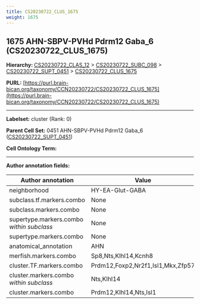 ```yaml
---
title: CS20230722_CLUS_1675
weight: 1675
---
```

## 1675 AHN-SBPV-PVHd Pdrm12 Gaba_6 (CS20230722_CLUS_1675)
<b>Hierarchy: </b>
[CS20230722_CLAS_12](../CS20230722_CLAS_12) >
[CS20230722_SUBC_098](../CS20230722_SUBC_098) >
[CS20230722_SUPT_0451](../CS20230722_SUPT_0451) >
[CS20230722_CLUS_1675](../CS20230722_CLUS_1675)

**PURL:** [https://purl.brain-bican.org/taxonomy/CCN20230722/CS20230722_CLUS_1675](https://purl.brain-bican.org/taxonomy/CCN20230722/CS20230722_CLUS_1675)

---


**Labelset:** cluster (Rank: 0)

**Parent Cell Set:** 0451 AHN-SBPV-PVHd Pdrm12 Gaba_6 ([CS20230722_SUPT_0451](../CS20230722_SUPT_0451))



**Cell Ontology Term:** 

[MARKER GENES.]: #


---

[TRANSFERRED ANNOTATIONS.]: #


[AUTHOR ANNOTATION FIELDS.]: #


**Author annotation fields:**

| Author annotation | Value |
|-------------------|-------|
|neighborhood|HY-EA-Glut-GABA|
|subclass.tf.markers.combo|None|
|subclass.markers.combo|None|
|supertype.markers.combo _within subclass_|None|
|supertype.markers.combo|None|
|anatomical_annotation|AHN|
|merfish.markers.combo|Sp8,Nts,Klhl14,Kcnh8|
|cluster.TF.markers.combo|Prdm12,Foxp2,Nr2f1,Isl1,Mkx,Zfp57|
|cluster.markers.combo _within subclass_|Nts,Klhl14|
|cluster.markers.combo|Prdm12,Klhl14,Nts,Isl1|
